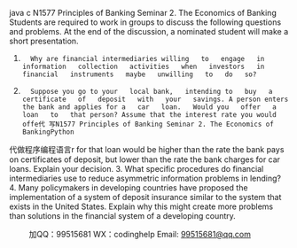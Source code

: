 java c
N1577
Principles   of   Banking
Seminar 2. The Economics of   Banking
Students   are   required   to   work   in   groups   to   discuss   the   following   questions   and problems.   At   the end of   the discussion, a nominated student will make a   short presentation.
1.       Why are financial intermediaries willing   to   engage   in   information   collection   activities   when   investors   in   financial   instruments   maybe   unwilling   to   do   so?
2.       Suppose you go to your   local bank,   intending to   buy   a   certificate   of   deposit   with   your   savings. A person enters the bank and applies for a   car   loan.   Would you   offer   a   loan   to   that person? Assume that the interest rate you would offe代 写N1577 Principles of Banking Seminar 2. The Economics of BankingPython
代做程序编程语言r for that loan would be higher   than   the   rate   the   bank   pays   on   certificates   of   deposit, but   lower   than   the   rate   the   bank charges for car loans. Explain   your   decision.
3.       What      specific      procedures      do      financial      intermediaries      use      to      reduce      asymmetric   information problems in lending?
4.       Many   policymakers   in   developing   countries   have   proposed   the   implementation   of a   system   of   deposit   insurance   similar   to   the   system   that   exists   in   the   United    States.   Explain why this might create more problems than   solutions   in   the   financial   system   of   a developing country.

         
加QQ：99515681  WX：codinghelp  Email: 99515681@qq.com
